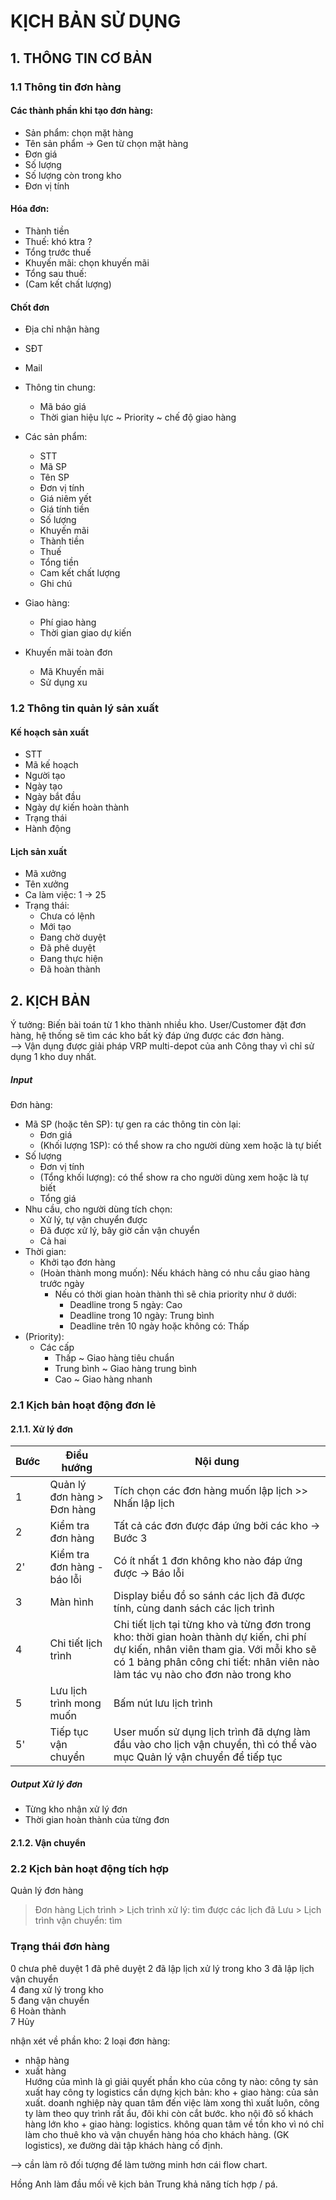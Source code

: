 # KỊCH BẢN SỬ DỤNG

## 1. THÔNG TIN CƠ BẢN
### 1.1 Thông tin đơn hàng
#### Các thành phần khi tạo đơn hàng:
- Sản phẩm: chọn mặt hàng
- Tên sản phẩm -> Gen từ chọn mặt hàng 
- Đơn giá
- Số lượng
- Số lượng còn trong kho
- Đơn vị tính

#### Hóa đơn:
- Thành tiền  
- Thuế: khó ktra ?
- Tổng trước thuế
- Khuyến mãi: chọn khuyến mãi  
- Tổng sau thuế:
- (Cam kết chất lượng)

#### Chốt đơn
- Địa chỉ nhận hàng
- SĐT
- Mail
- Thông tin chung: 
    - Mã báo giá
    - Thời gian hiệu lực ~ Priority ~ chế độ giao hàng
- Các sản phẩm:
    - STT
    - Mã SP
    - Tên SP
    - Đơn vị tính
    - Giá niêm yết
    - Giá tính tiền
    - Số lượng
    - Khuyến mãi
    - Thành tiền
    - Thuế
    - Tổng tiền
    - Cam kết chất lượng
    - Ghi chú
- Giao hàng: 
   - Phí giao hàng
   - Thời gian giao dự kiến

- Khuyến mãi toàn đơn
    - Mã Khuyến mãi
    - Sử dụng xu

### 1.2 Thông tin quản lý sản xuất
#### Kế hoạch sản xuất 
- STT
- Mã kế hoạch
- Người tạo
- Ngày tạo
- Ngày bắt đầu
- Ngày dự kiến hoàn thành 
- Trạng thái
- Hành động  

#### Lịch sản xuất  
- Mã xưởng
- Tên xưởng  
- Ca làm việc: 1 -> 25
- Trạng thái: 
    - Chưa có lệnh
    - Mới tạo
    - Đang chờ duyệt
    - Đã phê duyệt
    - Đang thực hiện
    - Đã hoàn thành
## 2. KỊCH BẢN
Ý tưởng: Biến bài toán từ 1 kho thành nhiều kho. User/Customer đặt đơn hàng, hệ thống sẽ tìm các kho bất kỳ đáp ứng được các đơn hàng.  
--> Vận dụng được giải pháp VRP multi-depot của anh Công thay vì chỉ sử dụng 1 kho duy nhất. 
##### Input  
Đơn hàng:  
- Mã SP (hoặc tên SP): tự gen ra các thông tin còn lại:
    - Đơn giá  
    - (Khối lượng 1SP): có thể show ra cho người dùng xem hoặc là tự biết
- Số lượng  
    - Đơn vị tính
    - (Tổng khối lượng): có thể show ra cho người dùng xem hoặc là tự biết
    - Tổng giá
- Nhu cầu, cho người dùng tích chọn: 
    - Xử lý, tự vận chuyển được
    - Đã được xử lý, bây giờ cần vận chuyển
    - Cả hai
- Thời gian:  
    - Khởi tạo đơn hàng
    - (Hoàn thành mong muốn): Nếu khách hàng có nhu cầu giao hàng trước ngày
        - Nếu có thời gian hoàn thành thì sẽ chia priority như ở dưới:
            - Deadline trong 5 ngày: Cao
            - Deadline trong 10 ngày: Trung bình
            - Deadline trên 10 ngày hoặc không có: Thấp
- (Priority): 
    - Các cấp
        - Thấp ~ Giao hàng tiêu chuẩn
        - Trung bình ~ Giao hàng trung bình
        - Cao ~ Giao hàng nhanh

### 2.1 Kịch bản hoạt động đơn lẻ  
#### 2.1.1. Xử lý đơn  
|Bước|Điều hướng|Nội dung|  
|--|--|--| 
|1|Quản lý đơn hàng > Đơn hàng|Tích chọn các đơn hàng muốn lập lịch >> Nhấn lập lịch|  
|2|Kiểm tra đơn hàng|Tất cả các đơn được đáp ứng bởi các kho -> Bước 3|  
|2'|Kiểm tra đơn hàng - báo lỗi|Có ít nhất 1 đơn không kho nào đáp ứng được -> Báo lỗi|  
|3|Màn hình|Display biểu đồ so sánh các lịch đã được tính, cùng danh sách các lịch trình|
|4|Chi tiết lịch trình|Chi tiết lịch tại từng kho và từng đơn trong kho: thời gian hoàn thành dự kiến, chi phí dự kiến, nhân viên tham gia. Với mỗi kho sẽ có 1 bảng phân công chi tiết: nhân viên nào làm tác vụ nào cho đơn nào trong kho|
|5|Lưu lịch trình mong muốn|Bấm nút lưu lịch trình|
|5'|Tiếp tục vận chuyển|User muốn sử dụng lịch trình đã dựng làm đầu vào cho lịch vận chuyển, thì có thể vào mục Quản lý vận chuyển để tiếp tục|  

##### Output Xử lý đơn
- Từng kho nhận xử lý đơn 
- Thời gian hoàn thành của từng đơn 

#### 2.1.2. Vận chuyển
### 2.2 Kịch bản hoạt động tích hợp
Quản lý đơn hàng
> Đơn hàng
> Lịch trình
    > Lịch trình xử lý: tìm được các lịch đã Lưu
    > Lịch trình vận chuyển: tìm 

### Trạng thái đơn hàng  
0 chưa phê duyệt
1 đã phê duyệt
2 đã lập lịch xử lý trong kho
3 đã lập lịch vận chuyển  
4 đang xử lý trong kho  
5 đang vận chuyển  
6 Hoàn thành  
7 Hủy

nhận xét về phần kho:
2 loại đơn hàng:
+ nhập hàng
+ xuất hàng  
Hướng của mình là gì
giải quyết phần kho của công ty nào: công ty sản xuất hay công ty logistics 
cần dựng kịch bản:
 kho + giao hàng: của sản xuất. doanh nghiệp này quan tâm đến việc làm xong thì xuất luôn, công ty làm theo quy trình rất ẩu, đôi khi còn cắt bước.  kho nội đô số khách hàng lớn
 kho + giao hàng: logistics. không quan tâm về tồn kho vì nó chỉ làm cho thuê kho và vận chuyển hàng hóa cho khách hàng. (GK logistics), xe đường dài tập khách hàng cố định. 


 --> cần làm rõ đối tượng để làm tường minh hơn cái flow chart.  


 Hồng Anh làm đầu mối vẽ kịch bản 
 Trung khả năng tích hợp / pá.